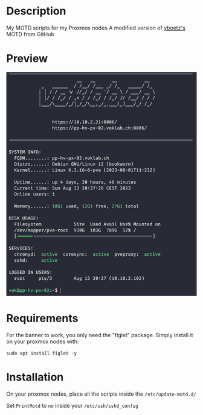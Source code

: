 Description
=====
My MOTD scripts for my Proxmox nodes
A modified version of [yboetz's](https://github.com/yboetz/motd) MOTD from GitHub

Preview
=====
![preview](preview.png)

Requirements
=====
For the banner to work, you only need the "figlet" package.
Simply install it on your proxmox nodes with:

    sudo apt install figlet -y

Installation
=====
On your proxmox nodes, place all the scripts inside the `/etc/update-motd.d/`

Set `PrintMotd` to `no` inside your `/etc/ssh/sshd_config`
